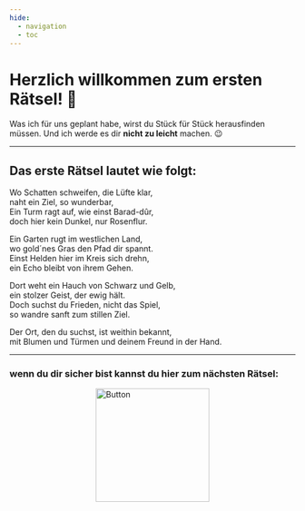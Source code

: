 ```yaml
---
hide:
  - navigation
  - toc
---
```


# Herzlich willkommen zum ersten Rätsel! 🎉

Was ich für uns geplant habe, wirst du Stück für Stück herausfinden müssen. Und ich werde es dir **nicht zu leicht** machen. 😉

---

## Das erste Rätsel lautet wie folgt:

Wo Schatten schweifen, die Lüfte klar,  
naht ein Ziel, so wunderbar,  
Ein Turm ragt auf, wie einst Barad-dûr,  
doch hier kein Dunkel, nur Rosenflur.

Ein Garten rugt im westlichen Land,  
wo gold´nes Gras den Pfad dir spannt.  
Einst Helden hier im Kreis sich drehn,  
ein Echo bleibt von ihrem Gehen.

Dort weht ein Hauch von Schwarz und Gelb,  
ein stolzer Geist, der ewig hält.  
Doch suchst du Frieden, nicht das Spiel,  
so wandre sanft zum stillen Ziel.

Der Ort, den du suchst, ist weithin bekannt,  
mit Blumen und Türmen und deinem Freund in der Hand.  

---

### **wenn du dir sicher bist kannst du hier zum nächsten Rätsel:**  
<a href="https://GleichSieg.github.io/LeasGeschenk/Rätsel2">
    <img src="https://GleichSieg.github.io/LeasGeschenk/img/Schlaubi.jpg" alt="Button" width="200" style="display: block; margin: 0 auto;">
</a>